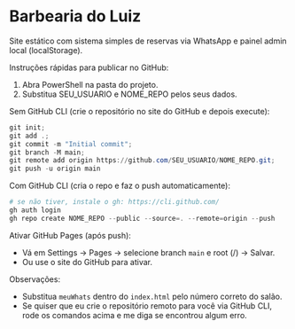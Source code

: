 # Barbearia do Luiz

Site estático com sistema simples de reservas via WhatsApp e painel admin local (localStorage).

Instruções rápidas para publicar no GitHub:

1. Abra PowerShell na pasta do projeto.
2. Substitua SEU_USUARIO e NOME_REPO pelos seus dados.

Sem GitHub CLI (crie o repositório no site do GitHub e depois execute):

```powershell
git init;
git add .;
git commit -m "Initial commit";
git branch -M main;
git remote add origin https://github.com/SEU_USUARIO/NOME_REPO.git;
git push -u origin main
```

Com GitHub CLI (cria o repo e faz o push automaticamente):

```powershell
# se não tiver, instale o gh: https://cli.github.com/
gh auth login
gh repo create NOME_REPO --public --source=. --remote=origin --push
```

Ativar GitHub Pages (após push):
- Vá em Settings → Pages → selecione branch `main` e root (/) → Salvar.
- Ou use o site do GitHub para ativar.

Observações:
- Substitua `meuWhats` dentro do `index.html` pelo número correto do salão.
- Se quiser que eu crie o repositório remoto para você via GitHub CLI, rode os comandos acima e me diga se encontrou algum erro.
